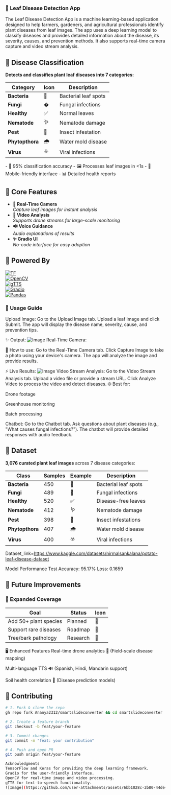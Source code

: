 ### 🌿 Leaf Disease Detection App

The Leaf Disease Detection App is a machine learning-based application designed to help farmers, gardeners, and agricultural professionals identify plant diseases from leaf images. The app uses a deep learning model to classify diseases and provides detailed information about the disease, its severity, causes, and prevention methods. It also supports real-time camera capture and video stream analysis.

## 🌿 Disease Classification

**Detects and classifies plant leaf diseases into 7 categories:**

<div align="center">

| Category | Icon | Description |
|----------|------|-------------|
| **Bacteria** | 🦠 | Bacterial leaf spots |
| **Fungi** | � | Fungal infections |
| **Healthy** | ✅ | Normal leaves |
| **Nematode** | 🪱 | Nematode damage |
| **Pest** | 🐛 | Insect infestation |
| **Phytopthora** | 🌧️ | Water mold disease |
| **Virus** | ☣️ | Viral infections |

</div>
- 🎯 95% classification accuracy
- 🖼️ Processes leaf images in <1s
- 📱 Mobile-friendly interface
- 📊 Detailed health reports

## 🚀 Core Features  
- **📸 Real-Time Camera**  
  _Capture leaf images for instant analysis_  
- **🚁 Video Analysis**  
  _Supports drone streams for large-scale monitoring_  
- **🔊 Voice Guidance**  
  _Audio explanations of results_  
- **✨ Gradio UI**  
  _No-code interface for easy adoption_  

## 🚀 Powered By  
[![TF](https://img.shields.io/badge/DenseNet121-TensorFlow-FF6F00)](https://www.tensorflow.org/)  
[![OpenCV](https://img.shields.io/badge/RealTime-OpenCV-5C3EE8)](https://opencv.org/)  
[![gTTS](https://img.shields.io/badge/Audio-gTTS-34A853)](https://gtts.readthedocs.io/)  
[![Gradio](https://img.shields.io/badge/UI-Gradio-FF4B4B)](https://gradio.app/)  
[![Pandas](https://img.shields.io/badge/Data-Pandas-150458)](https://pandas.pydata.org/)  

### 📲 Usage Guide
Upload Image:
Go to the Upload Image tab.
Upload a leaf image and click Submit.
The app will display the disease name, severity, cause, and prevention tips.

✨ Output:
![Image](https://github.com/user-attachments/assets/bce19b59-1b3b-44b2-85e4-e5a5a67b19db)
Real-Time Camera:

📸 How to use:
Go to the Real-Time Camera tab.
Click Capture Image to take a photo using your device's camera.
The app will analyze the image and provide results.

⚡ Live Results:
![Image](https://github.com/user-attachments/assets/a3b7e143-6803-43c9-813d-fbac1b911d73)
Video Stream Analysis:
Go to the Video Stream Analysis tab.
Upload a video file or provide a stream URL.
Click Analyze Video to process the video and detect diseases.
🌐 Best for:

Drone footage

Greenhouse monitoring

Batch processing

Chatbot:
Go to the Chatbot tab.
Ask questions about plant diseases (e.g., "What causes fungal infections?").
The chatbot will provide detailed responses with audio feedback.

## 🌿 Dataset

**3,076 curated plant leaf images** across 7 disease categories:

<div align="center">

| Class        | Samples | Example | Description |
|--------------|---------|---------|-------------|
| **Bacteria** | 450     | 🦠      | Bacterial leaf spots |
| **Fungi**    | 489     | 🍄      | Fungal infections |
| **Healthy**  | 520     | ✅      | Disease-free leaves |
| **Nematode** | 412     | 🪱      | Nematode damage |
| **Pest**     | 398     | 🐛      | Insect infestations |
| **Phytopthora**| 407    | 🌧️      | Water mold disease |
| **Virus**    | 400     | ☣️      | Viral infections |

</div>

Dataset_link=https://www.kaggle.com/datasets/nirmalsankalana/potato-leaf-disease-dataset

Model Performance
Test Accuracy: 95.17%
Loss: 0.1659

## 🚧 Future Improvements

### 🌱 Expanded Coverage
| Goal                     | Status  | Icon |
|--------------------------|---------|------|
| Add 50+ plant species    | Planned | 🌿   |
| Support rare diseases    | Roadmap | 🦠   |
| Tree/bark pathology      | Research| 🌳   |

🖥️ Enhanced Features
Real-time drone analytics 🚁
(Field-scale disease mapping)

Multi-language TTS 🔊
(Spanish, Hindi, Mandarin support)

Soil health correlation 🌱
(Disease prediction models)

## 👥 Contributing

```bash
# 1. Fork & clone the repo
gh repo fork Ananya2312/smartslideconverter && cd smartslideconverter

# 2. Create a feature branch
git checkout -b feat/your-feature

# 3. Commit changes
git commit -m "feat: your contribution"

# 4. Push and open PR
git push origin feat/your-feature

Acknowledgments
TensorFlow and Keras for providing the deep learning framework.
Gradio for the user-friendly interface.
OpenCV for real-time image and video processing.
gTTS for text-to-speech functionality.
![Image](https://github.com/user-attachments/assets/6bb1028c-2b80-44de-8e62-0c7e67c800e1)
